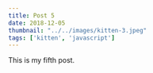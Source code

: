 ```yaml
---
title: Post 5
date: 2018-12-05
thumbnail: "../../images/kitten-3.jpeg"
tags: ['kitten', 'javascript']
---
```


This is my fifth post.